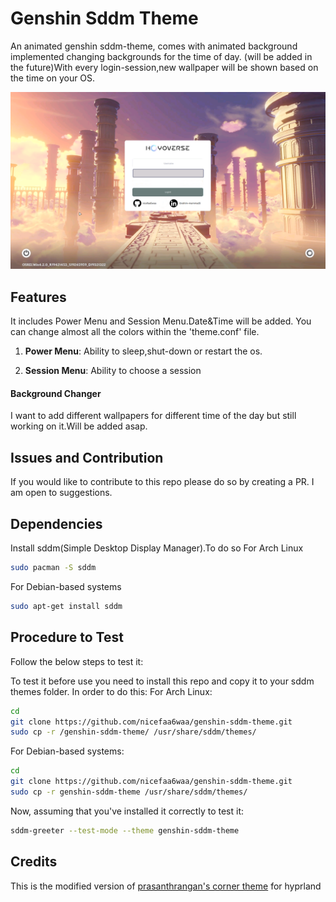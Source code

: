 # Genshin Sddm Theme

An animated genshin sddm-theme, comes with animated background
implemented changing backgrounds for the time of day. 
(will be added in the future)With every login-session,new wallpaper
will be shown based on the time on your OS. 

![](preview/2.png)
## Features

It includes Power Menu and Session Menu.Date&Time will be added.
You can change almost all the colors within the 'theme.conf' file.

1. <b>Power Menu</b>: 
    Ability to sleep,shut-down or restart the os.

2. <b>Session Menu</b>: 
    Ability to choose a session

#### Background Changer

I want to add different wallpapers for different time of the day but still working on it.Will be added asap.

## Issues and Contribution

If you would like to contribute to this repo please do so by creating a PR. I am open to suggestions.


## Dependencies

Install sddm(Simple Desktop Display Manager).To do so 
For Arch Linux
```bash
sudo pacman -S sddm 
```
For Debian-based systems
```bash
sudo apt-get install sddm
```



## Procedure to Test

Follow the below steps to test it:

To test it before use you need to install this repo and copy it to your sddm themes folder.
In order to do this:
For Arch Linux:
```bash
cd
git clone https://github.com/nicefaa6waa/genshin-sddm-theme.git
sudo cp -r /genshin-sddm-theme/ /usr/share/sddm/themes/
```
For Debian-based systems:
```bash
cd
git clone https://github.com/nicefaa6waa/genshin-sddm-theme.git
sudo cp -r genshin-sddm-theme /usr/share/sddm/themes/
```


Now, assuming that you've installed it correctly to test it:

```bash
sddm-greeter --test-mode --theme genshin-sddm-theme
```
    
## Credits

This is the modified version of [prasanthrangan's corner theme](https://github.com/prasanthrangan/hyprdots) for hyprland


